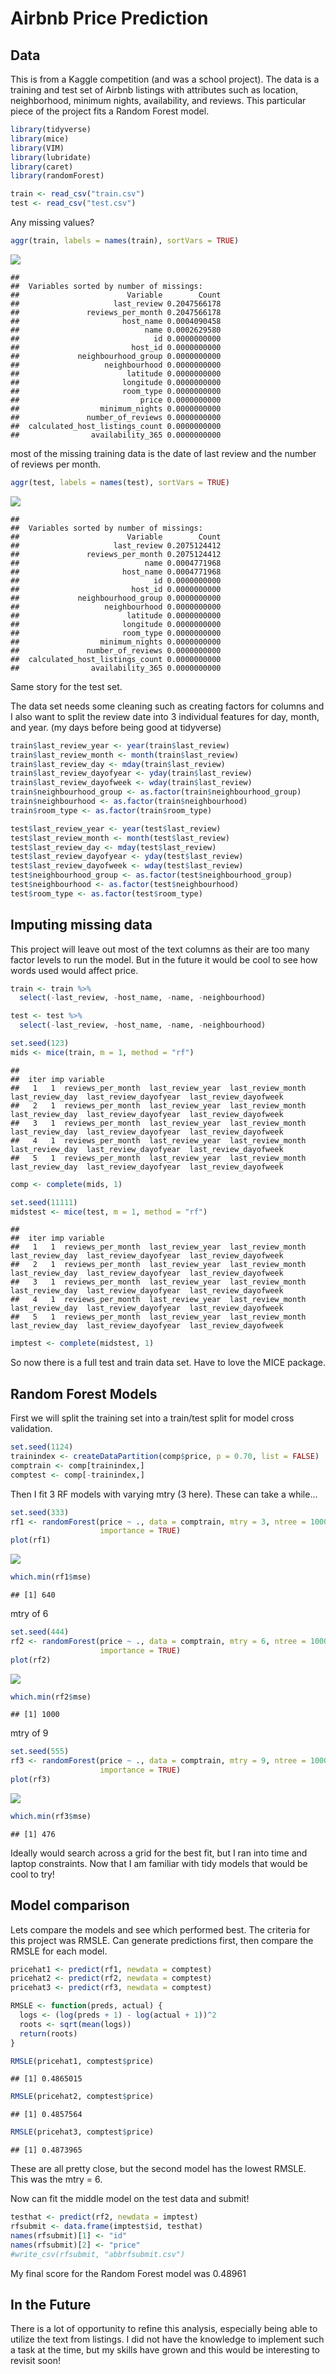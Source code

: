 Airbnb Price Prediction
================

## Data

This is from a Kaggle competition (and was a school project). The data
is a training and test set of Airbnb listings with attributes such as
location, neighborhood, minimum nights, availability, and reviews. This
particular piece of the project fits a Random Forest model.

``` r
library(tidyverse)
library(mice)
library(VIM)
library(lubridate)
library(caret)
library(randomForest)

train <- read_csv("train.csv")
test <- read_csv("test.csv")
```

Any missing values?

``` r
aggr(train, labels = names(train), sortVars = TRUE)
```

![](README_files/figure-gfm/unnamed-chunk-2-1.png)<!-- -->

    ## 
    ##  Variables sorted by number of missings: 
    ##                        Variable        Count
    ##                     last_review 0.2047566178
    ##               reviews_per_month 0.2047566178
    ##                       host_name 0.0004090458
    ##                            name 0.0002629580
    ##                              id 0.0000000000
    ##                         host_id 0.0000000000
    ##             neighbourhood_group 0.0000000000
    ##                   neighbourhood 0.0000000000
    ##                        latitude 0.0000000000
    ##                       longitude 0.0000000000
    ##                       room_type 0.0000000000
    ##                           price 0.0000000000
    ##                  minimum_nights 0.0000000000
    ##               number_of_reviews 0.0000000000
    ##  calculated_host_listings_count 0.0000000000
    ##                availability_365 0.0000000000

most of the missing training data is the date of last review and the
number of reviews per month.

``` r
aggr(test, labels = names(test), sortVars = TRUE)
```

![](README_files/figure-gfm/unnamed-chunk-3-1.png)<!-- -->

    ## 
    ##  Variables sorted by number of missings: 
    ##                        Variable        Count
    ##                     last_review 0.2075124412
    ##               reviews_per_month 0.2075124412
    ##                            name 0.0004771968
    ##                       host_name 0.0004771968
    ##                              id 0.0000000000
    ##                         host_id 0.0000000000
    ##             neighbourhood_group 0.0000000000
    ##                   neighbourhood 0.0000000000
    ##                        latitude 0.0000000000
    ##                       longitude 0.0000000000
    ##                       room_type 0.0000000000
    ##                  minimum_nights 0.0000000000
    ##               number_of_reviews 0.0000000000
    ##  calculated_host_listings_count 0.0000000000
    ##                availability_365 0.0000000000

Same story for the test set.

The data set needs some cleaning such as creating factors for columns
and I also want to split the review date into 3 individual features for
day, month, and year. (my days before being good at tidyverse)

``` r
train$last_review_year <- year(train$last_review)
train$last_review_month <- month(train$last_review)
train$last_review_day <- mday(train$last_review)
train$last_review_dayofyear <- yday(train$last_review)
train$last_review_dayofweek <- wday(train$last_review)
train$neighbourhood_group <- as.factor(train$neighbourhood_group)
train$neighbourhood <- as.factor(train$neighbourhood)
train$room_type <- as.factor(train$room_type)

test$last_review_year <- year(test$last_review)
test$last_review_month <- month(test$last_review)
test$last_review_day <- mday(test$last_review)
test$last_review_dayofyear <- yday(test$last_review)
test$last_review_dayofweek <- wday(test$last_review)
test$neighbourhood_group <- as.factor(test$neighbourhood_group)
test$neighbourhood <- as.factor(test$neighbourhood)
test$room_type <- as.factor(test$room_type)
```

## Imputing missing data

This project will leave out most of the text columns as their are too
many factor levels to run the model. But in the future it would be cool
to see how words used would affect price.

``` r
train <- train %>% 
  select(-last_review, -host_name, -name, -neighbourhood)

test <- test %>% 
  select(-last_review, -host_name, -name, -neighbourhood)

set.seed(123)
mids <- mice(train, m = 1, method = "rf")
```

    ## 
    ##  iter imp variable
    ##   1   1  reviews_per_month  last_review_year  last_review_month  last_review_day  last_review_dayofyear  last_review_dayofweek
    ##   2   1  reviews_per_month  last_review_year  last_review_month  last_review_day  last_review_dayofyear  last_review_dayofweek
    ##   3   1  reviews_per_month  last_review_year  last_review_month  last_review_day  last_review_dayofyear  last_review_dayofweek
    ##   4   1  reviews_per_month  last_review_year  last_review_month  last_review_day  last_review_dayofyear  last_review_dayofweek
    ##   5   1  reviews_per_month  last_review_year  last_review_month  last_review_day  last_review_dayofyear  last_review_dayofweek

``` r
comp <- complete(mids, 1)

set.seed(11111)
midstest <- mice(test, m = 1, method = "rf")
```

    ## 
    ##  iter imp variable
    ##   1   1  reviews_per_month  last_review_year  last_review_month  last_review_day  last_review_dayofyear  last_review_dayofweek
    ##   2   1  reviews_per_month  last_review_year  last_review_month  last_review_day  last_review_dayofyear  last_review_dayofweek
    ##   3   1  reviews_per_month  last_review_year  last_review_month  last_review_day  last_review_dayofyear  last_review_dayofweek
    ##   4   1  reviews_per_month  last_review_year  last_review_month  last_review_day  last_review_dayofyear  last_review_dayofweek
    ##   5   1  reviews_per_month  last_review_year  last_review_month  last_review_day  last_review_dayofyear  last_review_dayofweek

``` r
imptest <- complete(midstest, 1)
```

So now there is a full test and train data set. Have to love the MICE
package.

## Random Forest Models

First we will split the training set into a train/test split for model
cross validation.

``` r
set.seed(1124)
trainindex <- createDataPartition(comp$price, p = 0.70, list = FALSE)
comptrain <- comp[trainindex,]
comptest <- comp[-trainindex,]
```

Then I fit 3 RF models with varying mtry (3 here). These can take a
while…

``` r
set.seed(333)
rf1 <- randomForest(price ~ ., data = comptrain, mtry = 3, ntree = 1000,
                    importance = TRUE)
plot(rf1)
```

![](README_files/figure-gfm/unnamed-chunk-7-1.png)<!-- -->

``` r
which.min(rf1$mse)
```

    ## [1] 640

mtry of 6

``` r
set.seed(444)
rf2 <- randomForest(price ~ ., data = comptrain, mtry = 6, ntree = 1000,
                    importance = TRUE)
plot(rf2)
```

![](README_files/figure-gfm/unnamed-chunk-8-1.png)<!-- -->

``` r
which.min(rf2$mse)
```

    ## [1] 1000

mtry of 9

``` r
set.seed(555)
rf3 <- randomForest(price ~ ., data = comptrain, mtry = 9, ntree = 1000,
                    importance = TRUE)
plot(rf3)
```

![](README_files/figure-gfm/unnamed-chunk-9-1.png)<!-- -->

``` r
which.min(rf3$mse)
```

    ## [1] 476

Ideally would search across a grid for the best fit, but I ran into time
and laptop constraints. Now that I am familiar with tidy models that
would be cool to try!

## Model comparison

Lets compare the models and see which performed best. The criteria for
this project was RMSLE. Can generate predictions first, then compare the
RMSLE for each model.

``` r
pricehat1 <- predict(rf1, newdata = comptest)
pricehat2 <- predict(rf2, newdata = comptest)
pricehat3 <- predict(rf3, newdata = comptest)

RMSLE <- function(preds, actual) {
  logs <- (log(preds + 1) - log(actual + 1))^2
  roots <- sqrt(mean(logs))
  return(roots)
}

RMSLE(pricehat1, comptest$price)
```

    ## [1] 0.4865015

``` r
RMSLE(pricehat2, comptest$price)
```

    ## [1] 0.4857564

``` r
RMSLE(pricehat3, comptest$price)
```

    ## [1] 0.4873965

These are all pretty close, but the second model has the lowest RMSLE.
This was the mtry = 6.

Now can fit the middle model on the test data and submit!

``` r
testhat <- predict(rf2, newdata = imptest)  
rfsubmit <- data.frame(imptest$id, testhat)
names(rfsubmit)[1] <- "id"
names(rfsubmit)[2] <- "price"
#write_csv(rfsubmit, "abbrfsubmit.csv")
```

My final score for the Random Forest model was 0.48961

## In the Future

There is a lot of opportunity to refine this analysis, especially being
able to utilize the text from listings. I did not have the knowledge to
implement such a task at the time, but my skills have grown and this
would be interesting to revisit soon!
